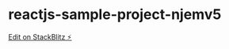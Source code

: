 # reactjs-sample-project-njemv5

[Edit on StackBlitz ⚡️](https://stackblitz.com/edit/reactjs-sample-project-aevqph)